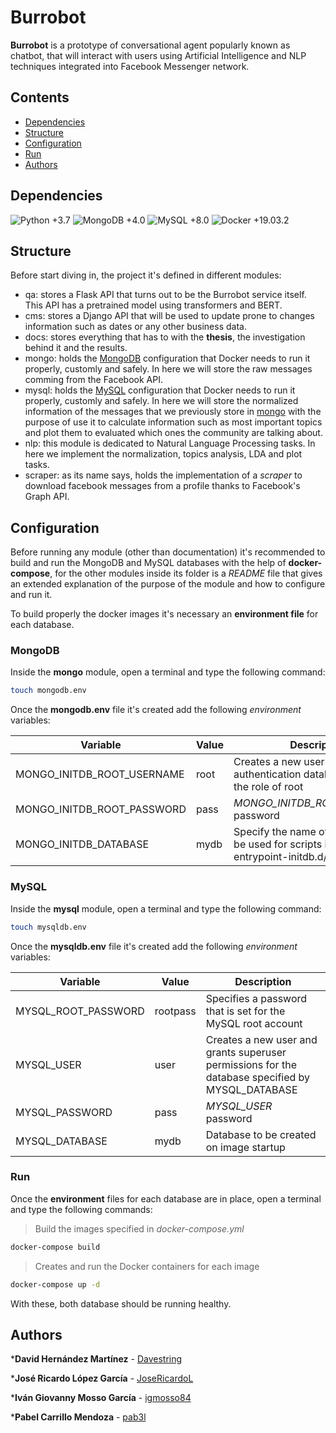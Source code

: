 # Burrobot

**Burrobot** is a prototype of conversational agent popularly known as chatbot, that will interact with users using Artificial Intelligence and NLP techniques integrated into Facebook Messenger network.

## Contents

- [Dependencies](#dependencies)
- [Structure](#structure)
- [Configuration](#configuration)
- [Run](#run)
- [Authors](#Authors)

## Dependencies

![Python +3.7](https://img.shields.io/badge/python-+3.7-blue.svg)
![MongoDB +4.0](https://img.shields.io/badge/MongoDB-+4.0-brightgreen.svg)
![MySQL +8.0](https://img.shields.io/badge/MySQL-+8.0-red.svg)
![Docker +19.03.2](https://img.shields.io/badge/Docker-+19.03-lightgrey.svg)

## Structure

Before start diving in, the project it's defined in different modules:

- qa: stores a Flask API that turns out to be the Burrobot service itself. This API has a pretrained model using transformers and BERT.
- cms: stores a Django API that will be used to update prone to changes information such as dates or any other business data.
- docs: stores everything that has to with the **thesis**, the investigation behind it and the results.
- mongo: holds the [MongoDB](#mongodb) configuration that Docker needs to run it properly, customly and safely. In here we will store the raw messages comming from the Facebook API.
- mysql: holds the [MySQL](#mysql) configuration that Docker needs to run it properly, customly and safely. In here we will store the normalized information of the messages that we previously store in [mongo](./mongo) with the purpose of use it to calculate information such as most important topics and plot them to evaluated which ones the community are talking about.
- nlp: this module is dedicated to Natural Language Processing tasks. In here we implement the normalization, topics analysis, LDA and plot tasks.
- scraper: as its name says, holds the implementation of a *scraper* to download facebook messages from a profile thanks to Facebook's Graph API.

## Configuration

Before running any module (other than documentation) it's recommended to build and run the MongoDB and MySQL databases with the help of **docker-compose**, for the other modules inside its folder is a *README* file that gives an extended explanation of the purpose of the module and how to configure and run it.

To build properly the docker images it's necessary an **environment file** for each database.

### MongoDB

Inside the **mongo** module, open a terminal and type the following command:

``` bash
touch mongodb.env
```

Once the **mongodb.env** file it's created add the following *environment* variables:

| Variable                      | Value        | Description                                                                               |
| ----------------------------- | ------------ | ----------------------------------------------------------------------------------------- |
| MONGO_INITDB_ROOT_USERNAME    | root         | Creates a new user in the admin authentication database and gives the role of root        |
| MONGO_INITDB_ROOT_PASSWORD    | pass         | *MONGO_INITDB_ROOT_USERNAME* password                                                     |
| MONGO_INITDB_DATABASE         | mydb         | Specify the name of a database to be used for scripts in /docker-entrypoint-initdb.d/*.js |

### MySQL

Inside the **mysql** module, open a terminal and type the following command:

``` bash
touch mysqldb.env
```

Once the **mysqldb.env** file it's created add the following *environment* variables:

| Variable               | Value       | Description                                                                                      |
| ---------------------- | ----------- | ------------------------------------------------------------------------------------------------ |
| MYSQL_ROOT_PASSWORD    | rootpass    | Specifies a password that is set for the MySQL root account                                      |
| MYSQL_USER             | user        | Creates a new user and grants superuser permissions for the database specified by MYSQL_DATABASE |
| MYSQL_PASSWORD         | pass        | *MYSQL_USER* password                                                                            |
| MYSQL_DATABASE         | mydb        | Database to be created on image startup                                                          |

### Run

Once the **environment** files for each database are in place, open a terminal and type the following commands:

> Build the images specified in *docker-compose.yml*

```bash
docker-compose build
```

> Creates and run the Docker containers for each image

```bash
docker-compose up -d
```

With these, both database should be running healthy.

## Authors

***David Hernández Martínez** - [Davestring](https://github.com/Davestring)

***José Ricardo López García** - [JoseRicardoL](https://github.com/JoseRicardoL)

***Iván Giovanny Mosso García** - [igmosso84](https://github.com/igmosso84)

***Pabel Carrillo Mendoza** - [pab3l](https://github.com/pab3l)
